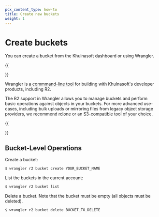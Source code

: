 ```yaml
---
pcx_content_type: how-to
title: Create new buckets
weight: 1
---
```


# Create buckets

You can create a bucket from the Khulnasoft dashboard or using Wrangler.

{{<Aside type="note">}}

Wrangler is [a commmand-line tool](/workers/wrangler/install-and-update/) for building with Khulnasoft's developer products, including R2.

The R2 support in Wrangler allows you to manage buckets and perform basic operations against objects in your buckets. For more advanced use-cases, including bulk uploads or mirroring files from legacy object storage providers, we recommend [rclone](/r2/examples/rclone/) or an [S3-compatible](/r2/api/s3/) tool of your choice. 

{{</Aside>}}

## Bucket-Level Operations

Create a bucket:

```sh
$ wrangler r2 bucket create YOUR_BUCKET_NAME
```

List the buckets in the current account:

```sh
$ wrangler r2 bucket list 
```
Delete a bucket. Note that the bucket must be empty (all objects must be deleted).

```sh
$ wrangler r2 bucket delete BUCKET_TO_DELETE
```
